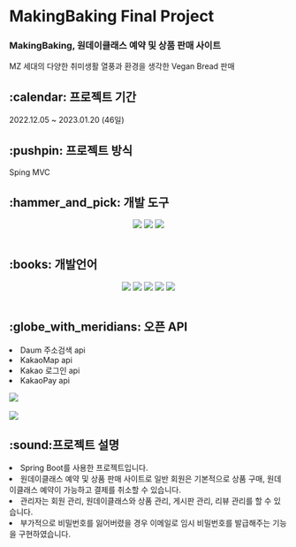 # MakingBaking Final Project

<h3>MakingBaking, 원데이클래스 예약 및 상품 판매 사이트</h3>
<p>MZ 세대의 다양한 취미생활 열풍과 환경을 생각한 Vegan Bread 판매</p>
<h2>:calendar: 프로젝트 기간</h2>
2022.12.05 ~ 2023.01.20 (46일)
<br>
<h2>:pushpin: 프로젝트 방식</h2>
Sping MVC
<br>
<h2>:hammer_and_pick: 개발 도구</h2>
<div align="center">
	<img src="https://img.shields.io/badge/Spring-6DB33F?style=flat&logo=Spring&logoColor=white"/>
	<img src="https://img.shields.io/badge/MySQL-4479A1?style=flat&logo=MySQL&logoColor=white"/>
	<img src="https://img.shields.io/badge/Visual Studio Code-007ACC?style=flat&logo=Visual Studio Code&logoColor=white"/>
</div>
<br>
<h2>:books: 개발언어</h2>
<div align="center">
	<img src="https://img.shields.io/badge/java-007396?style=for-the-badge&logo=java&logoColor=white">
	<img src="https://img.shields.io/badge/HTML5-E34F26?style=flat&logo=HTML5&logoColor=white"/>
	<img src="https://img.shields.io/badge/CSS3-1572B6?style=flat&logo=CSS3&logoColor=white"/>
	<img src="https://img.shields.io/badge/JavaScript-F7DF1E?style=flat&logo=JavaScript&logoColor=white"/>
	<img src="https://img.shields.io/badge/jQuery-0769AD?style=flat&logo=jQuery&logoColor=white"/>
</div>
<br>
<h2>:globe_with_meridians: 오픈 API</h2>
<li>Daum 주소검색 api</li>
<li>KakaoMap api</li>
<li>Kakao 로그인 api</li>
<li>KakaoPay api</li>

<img src="https://github-readme-stats.vercel.app/api/top-langs/?username=seonminiz&layout=compact"><br><br>
<img src="https://github-readme-stats.vercel.app/api?username=seonminiz&show_icons=true">

<h2>:sound:프로젝트 설명</h2>
<li>Spring Boot를 사용한 프로젝트입니다.</li>
<li>원데이클래스 예약 및 상품 판매 사이트로 일반 회원은 기본적으로 상품 구매, 원데이클래스 예약이 가능하고 결제를 취소할 수 있습니다.</li>
<li>관리자는 회원 관리, 원데이클래스와 상품 관리, 게시판 관리, 리뷰 관리를 할 수 있습니다.</li>
<li>부가적으로 비밀번호를 잃어버렸을 경우 이메일로 임시 비밀번호를 발급해주는 기능을 구현하였습니다.</li>
